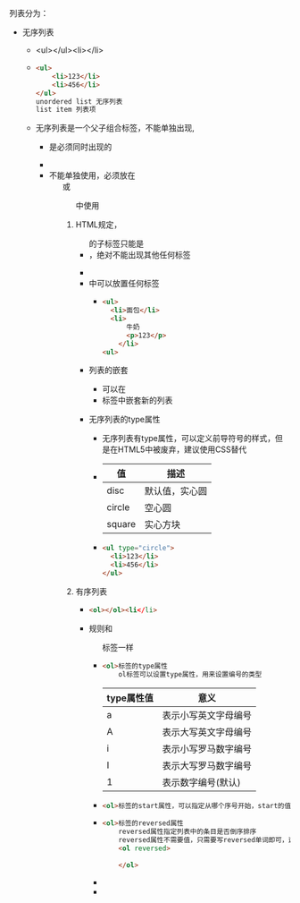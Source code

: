 列表分为：

* 无序列表

  * <ul&gt;</ul&gt;<li&gt;</li&gt;

  * ```html
    <ul>
    	<li>123</li>
    	<li>456</li>
    </ul>
    unordered list 无序列表
    list item 列表项
    ```

  * 无序列表是一个父子组合标签，不能单独出现,<ul><li>是必须同时出现的

  * <li>不能单独使用，必须放在<ul>或<ol>中使用

  * HTML规定，<ul>的子标签只能是<li>，绝对不能出现其他任何标签

  * <li>中可以放置任何标签

    * ```html
      <ul>
      	<li>面包</li>
      	<li>
      		牛奶
      		<p>123</p>
          </li>
      <ul>
      ```

  * 列表的嵌套

    * 可以在<li>标签中嵌套新的列表

  * 无序列表的type属性

    * 无序列表有type属性，可以定义前导符号的样式，但是在HTML5中被废弃，建议使用CSS替代

    * | 值     | 描述           |
      | ------ | -------------- |
      | disc   | 默认值，实心圆 |
      | circle | 空心圆         |
      | square | 实心方块       |

    * ```html
      <ul type="circle">
      	<li>123</li>
      	<li>456</li>
      </ul>
      ```

* 有序列表

  * ```html
    <ol></ol><li</li>
    ```

  * 规则和<ul>标签一样

  * ```html
    <ol>标签的type属性
        ol标签可以设置type属性，用来设置编号的类型
    ```

    | type属性值 | 意义                 |
    | ---------- | -------------------- |
    | a          | 表示小写英文字母编号 |
    | A          | 表示大写英文字母编号 |
    | i          | 表示小写罗马数字编号 |
    | I          | 表示大写罗马数字编号 |
    | 1          | 表示数字编号(默认)   |

  * ```html
    <ol>标签的start属性，可以指定从哪个序号开始，start的值必须是一个阿拉伯数字
    ```

  * ```html
    <ol>标签的reversed属性
        reversed属性指定列表中的条目是否倒序排序
        reversed属性不需要值，只需要写reversed单词即可，这是HTML5的全新特性
        <ol reversed>
            
        </ol>
    ```

  * 

  * 

